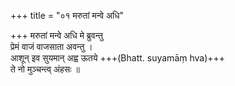 +++
title = "०१ मरुतां मन्वे अधि"

+++
मरुतां मन्वे अधि मे ब्रुवन्तु  
प्रेमं वाजं वाजसाता अवन्तु ।  
आशून् इव सुयमान् अह्व ऊतये +++(Bhatt. suyamāṃ hva)+++  
ते नो मुञ्चन्त्व् अंहसः ॥